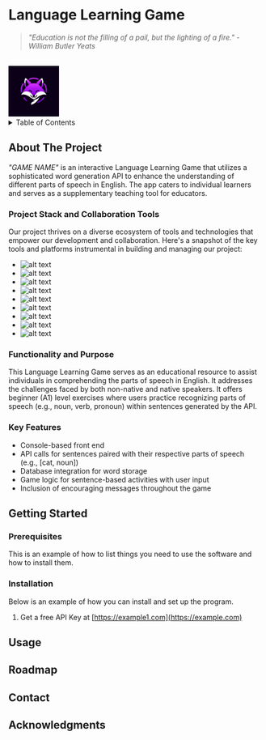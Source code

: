 # Language Learning Game
> *"Education is not the filling of a pail, but the lighting of a fire." - William Butler Yeats*
<!-- PROJECT LOGO -->
<br />
    <img src="images/3.jpg" alt="Logo" width="100" height="100">
  </a>

<!-- TABLE OF CONTENTS -->
<details>
  <summary>Table of Contents</summary>
  <ol>
    <li>
      <a href="#about-the-project">About The Project</a>
      <ul>
        <li><a href="#project-stack-and-collaboration-tools">Project Stack and Collaboration Tools</a></li>
        <li><a href="#functionality-and-purpose">Functionality and Purpose</a></li>
        <li><a href="#key-features">Key Features</a></li>
      </ul>
    </li>
    <li>
      <a href="#getting-started">Getting Started</a>
      <ul>
        <li><a href="#prerequisites">Prerequisites</a></li>
        <li><a href="#installation">Installation</a></li>
      </ul>
    </li>
    <li><a href="#usage">Usage</a></li>
    <li><a href="#roadmap">Roadmap</a></li>
    <li><a href="#contact">Contact</a></li>
    <li><a href="#acknowledgments">Acknowledgments</a></li>
  </ol>
</details>

<!-- ABOUT THE PROJECT -->
## About The Project
*"GAME NAME"* is an interactive Language Learning Game that utilizes a sophisticated word generation API to enhance the understanding of different parts of speech in English. The app caters to individual learners and serves as a supplementary teaching tool for educators.


### Project Stack and Collaboration Tools
Our project thrives on a diverse ecosystem of tools and technologies that empower our development and collaboration. Here's a snapshot of the key tools and platforms instrumental in building and managing our project:
* ![ alt text ](https://img.shields.io/badge/pycharm-000000?style=for-the-badge&logo=pycharm)
* ![ alt text ](https://img.shields.io/badge/mysql-4479A1?style=for-the-badge&logo=mysql)
* ![ alt text ](https://img.shields.io/badge/openai-API-412991?style=for-the-badge&logo=openai)
* ![ alt text ](https://img.shields.io/badge/flask-000000?style=for-the-badge&logo=flask)
* ![ alt text ](https://img.shields.io/badge/github-181717?style=for-the-badge&logo=github)
* ![ alt text ](https://img.shields.io/badge/diagramsdotnet-F08705?style=for-the-badge&logo=diagramsdotnet)
* ![ alt text ](https://img.shields.io/badge/slack-4A154B?style=for-the-badge&logo=slack)
* ![ alt text ](https://img.shields.io/badge/jira-0052CC?style=for-the-badge&logo=jira)
* ![ alt text ](https://img.shields.io/badge/googlemeet-00897B?style=for-the-badge&logo=googlemeet)

### Functionality and Purpose
This Language Learning Game serves as an educational resource to assist individuals in comprehending the parts of speech in English. It addresses the challenges faced by both non-native and native speakers. It offers beginner (A1) level exercises where users practice recognizing parts of speech (e.g., noun, verb, pronoun) within sentences generated by the API.

### Key Features
* Console-based front end
* API calls for sentences paired with their respective parts of speech (e.g., [cat, noun])
* Database integration for word storage
* Game logic for sentence-based activities with user input
* Inclusion of encouraging messages throughout the game

<!-- GETTING STARTED -->
## Getting Started
### Prerequisites
This is an example of how to list things you need to use the software and how to install them.

### Installation

Below is an example of how you can install and set up the program.

1. Get a free API Key at [https://example1.com](https://example.com)


<!-- USAGE EXAMPLES -->
## Usage

<!-- ROADMAP -->
## Roadmap

<!-- CONTACT -->
## Contact

<!-- ACKNOWLEDGMENTS -->
## Acknowledgments



